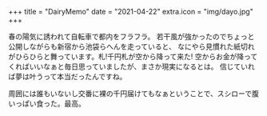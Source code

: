 +++
title = "DairyMemo"
date = "2021-04-22"
extra.icon = "img/dayo.jpg"
+++

春の陽気に誘われて自転車で都内をフラフラ。
若干風が強かったのでちょっと公開しながらも新宿から池袋らへんを走っていると、
なにやら見慣れた紙切れがひらひらと舞っています。札!千円札が空から降って来た!
空からお金が降ってくればいいなぁと毎日思っていましたが、まさか現実になるとは。
信じていれば夢は叶うって本当だったんですね。

周囲には誰もいないし交番に裸の千円届けてもなぁということで、スシローで腹いっぱい食った。最高。
